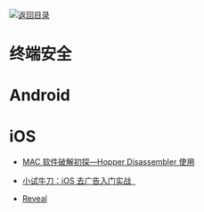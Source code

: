 [![返回目录](https://parg.co/UGo)](https://github.com/wxyyxc1992/Awesome-Links)

# 终端安全

# Android

# iOS

* [MAC 软件破解初探—Hopper Disassembler 使用](http://www.52pojie.cn/thread-226930-1-1.html)

- [小试牛刀：iOS 去广告入门实战  ](http://www.freebuf.com/articles/terminal/77386.html)

* [Reveal](http://revealapp.com/)
